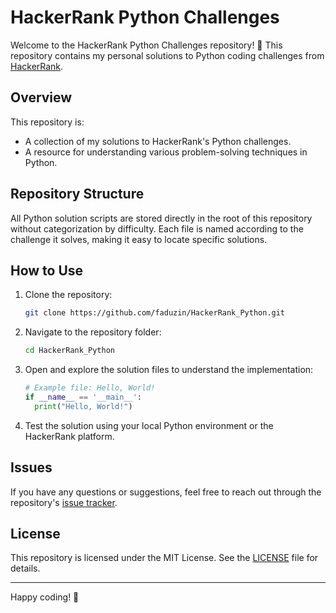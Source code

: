 # HackerRank Python Challenges

Welcome to the HackerRank Python Challenges repository! 🎉 This repository contains my personal solutions to Python coding challenges from [HackerRank](https://www.hackerrank.com/).

## Overview
This repository is:

- A collection of my solutions to HackerRank's Python challenges.
- A resource for understanding various problem-solving techniques in Python.

## Repository Structure

All Python solution scripts are stored directly in the root of this repository without categorization by difficulty. Each file is named according to the challenge it solves, making it easy to locate specific solutions.

## How to Use

1. Clone the repository:
   ```bash
   git clone https://github.com/faduzin/HackerRank_Python.git
   ```
2. Navigate to the repository folder:
   ```bash
   cd HackerRank_Python
   ```
3. Open and explore the solution files to understand the implementation:
   ```python
   # Example file: Hello, World!
   if __name__ == '__main__':
     print("Hello, World!")
   ```
4. Test the solution using your local Python environment or the HackerRank platform.

## Issues

If you have any questions or suggestions, feel free to reach out through the repository's [issue tracker](https://github.com/faduzin/HackerRank_Python/issues).

## License

This repository is licensed under the MIT License. See the [LICENSE](LICENSE) file for details.

---

Happy coding! 🚀
